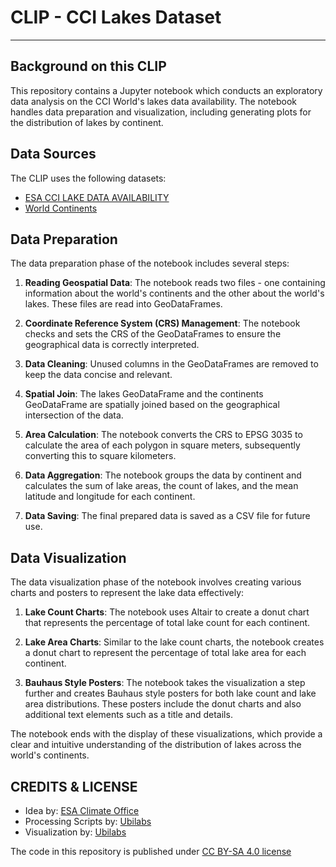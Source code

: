 # CLIP - CCI Lakes Dataset
<hr>

## Background on this CLIP
This repository contains a Jupyter notebook which conducts an exploratory data analysis on the CCI World's lakes data availability. The notebook handles data preparation and visualization, including generating plots for the distribution of lakes by continent.

## Data Sources
The CLIP uses the following datasets:
- [ESA CCI LAKE DATA AVAILABILITY](https://climate.esa.int/documents/1704/lakes_cci_v2.0.2_data_availability_shp.zip)
- [World Continents](https://hub.arcgis.com/datasets/esri::world-continents/explore?location=-0.937843%2C-0.000006%2C2.64)

## Data Preparation

The data preparation phase of the notebook includes several steps:

1. **Reading Geospatial Data**: The notebook reads two files - one containing information about the world's continents and the other about the world's lakes. These files are read into GeoDataFrames.

2. **Coordinate Reference System (CRS) Management**: The notebook checks and sets the CRS of the GeoDataFrames to ensure the geographical data is correctly interpreted.

3. **Data Cleaning**: Unused columns in the GeoDataFrames are removed to keep the data concise and relevant.

4. **Spatial Join**: The lakes GeoDataFrame and the continents GeoDataFrame are spatially joined based on the geographical intersection of the data.

5. **Area Calculation**: The notebook converts the CRS to EPSG 3035 to calculate the area of each polygon in square meters, subsequently converting this to square kilometers.

6. **Data Aggregation**: The notebook groups the data by continent and calculates the sum of lake areas, the count of lakes, and the mean latitude and longitude for each continent.

7. **Data Saving**: The final prepared data is saved as a CSV file for future use.

## Data Visualization

The data visualization phase of the notebook involves creating various charts and posters to represent the lake data effectively:

1. **Lake Count Charts**: The notebook uses Altair to create a donut chart that represents the percentage of total lake count for each continent.

2. **Lake Area Charts**: Similar to the lake count charts, the notebook creates a donut chart to represent the percentage of total lake area for each continent.

3. **Bauhaus Style Posters**: The notebook takes the visualization a step further and creates Bauhaus style posters for both lake count and lake area distributions. These posters include the donut charts and also additional text elements such as a title and details.

The notebook ends with the display of these visualizations, which provide a clear and intuitive understanding of the distribution of lakes across the world's continents.

## CREDITS & LICENSE
- Idea by: [ESA Climate Office](https://climate.esa.int/)
- Processing Scripts by: [Ubilabs](https://www.ubilabs.com/)
- Visualization by: [Ubilabs](https://www.ubilabs.com/)

The code in this repository is published under [CC BY-SA 4.0 license](https://creativecommons.org/licenses/by-sa/4.0/)
